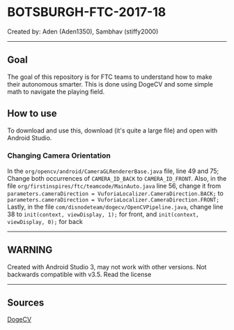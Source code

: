 # BOTSBURGH-FTC-2017-18

Created by: Aden (Aden1350), Sambhav (stiffy2000)

***

## Goal

The goal of this repository is for FTC teams to understand how to make their autonomous smarter.
This is done using DogeCV and some simple math to navigate the playing field.

## How to use

To download and use this, download (it's quite a large file) and open with Android Studio.

### Changing Camera Orientation

In the `org/opencv/android/CameraGLRendererBase.java` file, line 49 and 75; Change both occurrences of `CAMERA_ID_BACK` to `CAMERA_ID_FRONT`.
Also, in the file `org/firstinspires/ftc/teamcode/MainAuto.java` line 56, change it from `parameters.cameraDirection = VuforiaLocalizer.CameraDirection.BACK;` to `parameters.cameraDirection = VuforiaLocalizer.CameraDirection.FRONT;`
Lastly, in the file `com/disnodeteam/dogecv/OpenCVPipeline.java`, change line 38 to `init(context, viewDisplay, 1);` for front, and `init(context, viewDisplay, 0);` for back

***

## WARNING

Created with Android Studio 3, may not work with other versions.
Not backwards compatible with v3.5.
Read the license

***

## Sources

[DogeCV](https://github.com/GTHSRobotics/DogeCV "DogeCV at GitHub")
